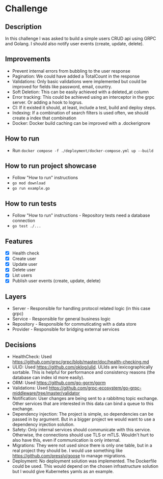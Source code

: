 # Challenge
## Description
In this challenge I was asked to build a simple users CRUD api using GRPC and Golang.
I should also notify user events (create, update, delete).

## Improvements
- Prevent internal errors from bubbling to the user response
- Pagination: We could have added a TotalCount in the response
- Validations: Only basic validations were implemented but could be improved for fields like password, email, country.
- Soft Deletion: This can be easily achieved with a deleted_at column
- Error tracking: This could be achieved using an interceptor in the grpc server. Or adding a hook to logrus.
- CI: If it existed it should, at least, include a test, build and deploy steps.
- Indexing: If a combination of search filters is used often, we should create a index that combination
- Docker: Docker build caching can be improved with a .dockerignore

## How to run
- Run `docker compose -f ./deployment/docker-compose.yml up --build`

## How to run project showcase
- Follow "How to run" instructions
- `go mod download`
- `go run example.go`

## How to run tests
- Follow "How to run" instructions - Repository tests need a database connection
- `go test ./...`

## Features
- [X] Health check
- [X] Create user
- [X] Update user
- [X] Delete user
- [X] List users
- [X] Publish user events (create, update, delete)

## Layers
- Server - Responsible for handling protocol related logic (in this case grpc)
- Service - Responsible for general business logic
- Repository - Responsible for commuticating with a data store
- Provider - Responsible for bridging external services

## Decisions
- HealthCheck: Used https://github.com/grpc/grpc/blob/master/doc/health-checking.md
- ULID: Used https://github.com/oklog/ulid. ULIds are lexicographically sortable. This is helpful for performance and consistency reasons (the database can index id more easily).
- ORM: Used https://github.com/go-gorm/gorm
- Validations: Used https://github.com/grpc-ecosystem/go-grpc-middleware/tree/master/validator
- Notification: User changes are being sent to a rabbitmq topic exchange. Other services that are interested in this data can bind a queue to this exchange.
- Dependency injection: The project is simple, so dependencies can be passed in by argument. But in a bigger project we would want to use a dependency injection solution.
- Safety: Only internal services should communicate with this service. Otherwise, the connections should use TLS or mTLS. Wouldn't hurt to also have this, even if communication is only internal.
- Migrations: They were not used since there is only one table, but in a real project they should be. I would use something like https://github.com/pressly/goose to manage migrations.
- Deployment: No deployment solution was implemented. The Dockerfile could be used. This would depend on the chosen infrastructure solution but I would give Kubernetes yamls as an example.
